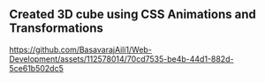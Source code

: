 ## Created 3D cube using CSS Animations and Transformations
https://github.com/BasavarajAili1/Web-Development/assets/112578014/70cd7535-be4b-44d1-882d-5ce61b502dc5

